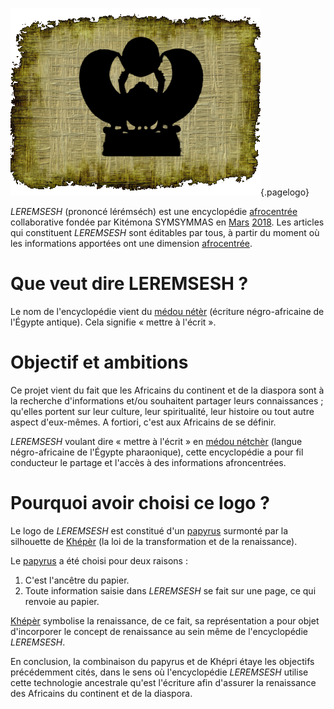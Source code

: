 <!-- TITLE: leremsesh.com -->
<!-- SUBTITLE: Présentation de leremsesh.com -->

![Logo Leremsesh Com](/uploads/logo/logo-leremsesh-com.png "Logo Leremsesh Com"){.pagelogo}

*LEREMSESH* (prononcé lérémséch) est une encyclopédie [afrocentrée](/philosophie/afrocentricite) collaborative fondée par Kitémona SYMSYMMAS en [Mars](/histoire/date/calendrier-gregorien/par-mois/mars) [2018](/histoire/date/calendrier-gregorien/par-annee/2018).
Les articles qui constituent *LEREMSESH* sont éditables par tous, à partir du moment où les informations apportées ont une dimension [afrocentrée](/ideologie/afrocentricite).

# Que veut dire LEREMSESH ?
Le nom de l'encyclopédie vient du [médou nétèr](/ecriture/hieroglyphe/mdw-ntr) (écriture négro-africaine de l'Égypte antique). Cela signifie « mettre à l'écrit ».

# Objectif et ambitions
Ce projet vient du fait que les Africains du continent et de la diaspora sont à la recherche d'informations et/ou souhaitent partager leurs connaissances ; qu'elles portent sur leur culture, leur spiritualité, leur histoire ou tout autre aspect d'eux-mêmes. A fortiori, c'est aux Africains de se définir.

*LEREMSESH* voulant dire « mettre à l'écrit » en [médou nétchèr](/ecriture/hieroglyphe/mdw-ntr) (langue négro-africaine de l'Égypte pharaonique), cette encyclopédie a pour fil conducteur le partage et l'accès à des informations afroncentrées.

# Pourquoi avoir choisi ce logo ?
Le logo de *LEREMSESH* est constitué d'un [papyrus](/technologie/afrique/nord-est/empire/kmt/papyrus) surmonté par la silhouette de [Khépèr](/spiritualite/concept/afrique/nord-est/kmt/kheper) (la loi de la transformation et de la renaissance).

Le [papyrus](/technologie/afrique/nord-est/empire/kmt/papyrus) a été choisi pour deux raisons :
1. C'est l'ancêtre du papier.
2. Toute information saisie dans *LEREMSESH* se fait sur une page, ce qui renvoie au papier.

[Khépèr](/spiritualite/concept/afrique/nord-est/kmt/kheper) symbolise la renaissance, de ce fait, sa représentation a pour objet d'incorporer le concept de renaissance au sein même de l'encyclopédie *LEREMSESH*.

En conclusion, la combinaison du papyrus et de Khépri étaye les objectifs précédemment cités, dans le sens où l'encyclopédie *LEREMSESH* utilise cette technologie ancestrale qu'est l'écriture afin d'assurer la renaissance des Africains du continent et de la diaspora.
